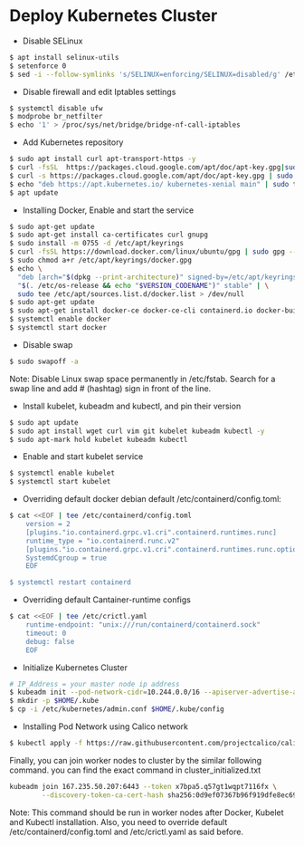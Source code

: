 # Deploy Kubernetes Cluster

+ Disable SELinux
```bash
$ apt install selinux-utils
$ setenforce 0
$ sed -i --follow-symlinks 's/SELINUX=enforcing/SELINUX=disabled/g' /etc/sysconfig/selinux
```
+ Disable firewall and edit Iptables settings
```bash
$ systemctl disable ufw
$ modprobe br_netfilter
$ echo '1' > /proc/sys/net/bridge/bridge-nf-call-iptables
```
+ Add Kubernetes repository
```bash
$ sudo apt install curl apt-transport-https -y
$ curl -fsSL  https://packages.cloud.google.com/apt/doc/apt-key.gpg|sudo gpg --dearmor -o /etc/apt/trusted.gpg.d/k8s.gpg
$ curl -s https://packages.cloud.google.com/apt/doc/apt-key.gpg | sudo apt-key add -
$ echo "deb https://apt.kubernetes.io/ kubernetes-xenial main" | sudo tee /etc/apt/sources.list.d/kubernetes.list
$ apt update
```
+ Installing Docker, Enable and start the service
```bash
$ sudo apt-get update
$ sudo apt-get install ca-certificates curl gnupg
$ sudo install -m 0755 -d /etc/apt/keyrings
$ curl -fsSL https://download.docker.com/linux/ubuntu/gpg | sudo gpg --dearmor -o /etc/apt/keyrings/docker.gpg
$ sudo chmod a+r /etc/apt/keyrings/docker.gpg
$ echo \
  "deb [arch="$(dpkg --print-architecture)" signed-by=/etc/apt/keyrings/docker.gpg] https://download.docker.com/linux/ubuntu \
  "$(. /etc/os-release && echo "$VERSION_CODENAME")" stable" | \
  sudo tee /etc/apt/sources.list.d/docker.list > /dev/null
$ sudo apt-get update
$ sudo apt-get install docker-ce docker-ce-cli containerd.io docker-buildx-plugin docker-compose-plugin
$ systemctl enable docker
$ systemctl start docker
```

+ Disable swap
```bash
$ sudo swapoff -a
```
Note: Disable Linux swap space permanently in /etc/fstab. Search for a swap line and add # (hashtag) sign in front of the line.

+ Install kubelet, kubeadm and kubectl, and pin their version
```bash
$ sudo apt update
$ sudo apt install wget curl vim git kubelet kubeadm kubectl -y
$ sudo apt-mark hold kubelet kubeadm kubectl
```

+ Enable and start kubelet service
```bash
$ systemctl enable kubelet
$ systemctl start kubelet
```

+ Overriding default docker debian default /etc/containerd/config.toml:
```bash
$ cat <<EOF | tee /etc/containerd/config.toml
    version = 2
    [plugins."io.containerd.grpc.v1.cri".containerd.runtimes.runc]
    runtime_type = "io.containerd.runc.v2"
    [plugins."io.containerd.grpc.v1.cri".containerd.runtimes.runc.options]
    SystemdCgroup = true	
    EOF

$ systemctl restart containerd
```

+ Overriding default Cantainer-runtime configs
```bash
$ cat <<EOF | tee /etc/crictl.yaml
    runtime-endpoint: "unix:///run/containerd/containerd.sock"
	timeout: 0
	debug: false
    EOF
```

+ Initialize Kubernetes Cluster
```bash
# IP_Address = your master node ip address
$ kubeadm init --pod-network-cidr=10.244.0.0/16 --apiserver-advertise-address=$IP_Address >> cluster_initialized.txt
$ mkdir -p $HOME/.kube
$ cp -i /etc/kubernetes/admin.conf $HOME/.kube/config
```

+ Installing Pod Network using Calico network
```bash
$ kubectl apply -f https://raw.githubusercontent.com/projectcalico/calico/v3.25.0/manifests/calico.yaml
```

Finally, you can join worker nodes to cluster by the similar following command. you can find the exact command in cluster_initialized.txt
```bash
kubeadm join 167.235.50.207:6443 --token x7bpa5.q57gt1wqpt7116fx \
        --discovery-token-ca-cert-hash sha256:0d9ef07367b96f919dfe8ec698ffcbfe2929f784bd373cd9220db17fd0491cf8
```
Note: This command should be run in worker nodes after Docker, Kubelet and Kubectl installation. Also, you need to override default /etc/containerd/config.toml and /etc/crictl.yaml as said before.



